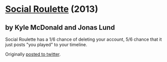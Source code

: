 # [Social Roulette](http://socialroulette.net/) (2013)
## by Kyle McDonald and Jonas Lund

Social Roulette has a 1/6 chance of deleting your account, 5/6 chance that it just posts "you played" to your timeline.

Originally [posted to twitter](https://twitter.com/kcimc/status/325729920426848256).